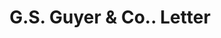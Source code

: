 ---
doi: 10.7916/D85T4XJQ
date_other: '1890'
date_other_textual: 1890-1899
form: correspondence
genre:
- Letters (correspondence)
name:
- G.S. Guyer & Co.
object_in_context_url: https://biggert.cul.columbia.edu/items/view/ave_biggert_00383
subject_hierarchical_geographic:
- Boston, Massachusetts, United States
subject_name:
- G.S. Guyer & Co.
title: G.S. Guyer & Co.. Letter
sort_title: G.S. Guyer & Co.. Letter
call_number: ave_biggert_00383
coordinates:
- 42.35805555555556,-71.06361111111111
pid: ave_biggert_00383
identifiers: ave_biggert_00383
permalink: /biggert/ave_biggert_00383/
layout: iiif-image-page
---